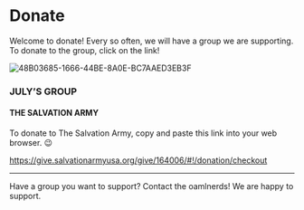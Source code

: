 
# Donate

Welcome to donate! Every so often, we will have a group we are supporting. To donate to the group, click on the link!

![48B03685-1666-44BE-8A0E-BC7AAED3EB3F](https://user-images.githubusercontent.com/48270916/85074513-22b21500-b169-11ea-9ed3-6014d5c4a54a.jpeg)

### JULY’S GROUP

#### THE SALVATION ARMY



To donate to The Salvation Army, copy and paste this link into your web browser. 😉 

https://give.salvationarmyusa.org/give/164006/#!/donation/checkout

* * *

Have a group you want to support? Contact the oamlnerds! We are happy to support.
